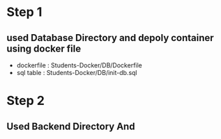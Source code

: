 # Step 1 

## used Database Directory and depoly container using docker file 
  - dockerfile : Students-Docker/DB/Dockerfile
  - sql table  : Students-Docker/DB/init-db.sql

# Step 2 

## Used Backend Directory And 